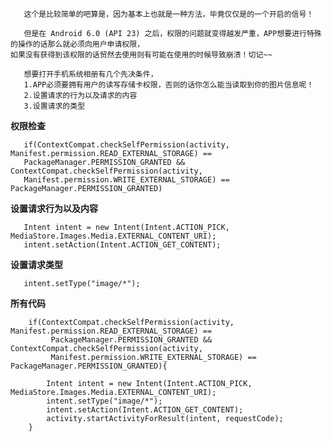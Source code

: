        这个是比较简单的吧算是，因为基本上也就是一种方法，毕竟仅仅是的一个开启的信号！

       但是在 Android 6.0 (API 23) 之后，权限的问题就变得越发严重，APP想要进行特殊的操作的话那么就必须向用户申请权限，
    如果没有获得到该权限的话贸然去使用则有可能在使用的时候导致崩溃！切记~~

       想要打开手机系统相册有几个先决条件，
       1.APP必须要拥有用户的读写存储卡权限，否则的话你怎么能当读取到你的图片信息呢！
       2.设置请求的行为以及请求的内容
       3.设置请求的类型



**权限检查**

       if(ContextCompat.checkSelfPermission(activity, Manifest.permission.READ_EXTERNAL_STORAGE) == 
       PackageManager.PERMISSION_GRANTED && ContextCompat.checkSelfPermission(activity, 
       Manifest.permission.WRITE_EXTERNAL_STORAGE) == PackageManager.PERMISSION_GRANTED)

**设置请求行为以及内容**

       Intent intent = new Intent(Intent.ACTION_PICK, MediaStore.Images.Media.EXTERNAL_CONTENT_URI);
       intent.setAction(Intent.ACTION_GET_CONTENT);


**设置请求类型**
       
       intent.setType("image/*");



**所有代码**
   
        if(ContextCompat.checkSelfPermission(activity, Manifest.permission.READ_EXTERNAL_STORAGE) == 
             PackageManager.PERMISSION_GRANTED && ContextCompat.checkSelfPermission(activity, 
             Manifest.permission.WRITE_EXTERNAL_STORAGE) == PackageManager.PERMISSION_GRANTED){

            Intent intent = new Intent(Intent.ACTION_PICK, MediaStore.Images.Media.EXTERNAL_CONTENT_URI);
            intent.setType("image/*");
            intent.setAction(Intent.ACTION_GET_CONTENT);
            activity.startActivityForResult(intent, requestCode);
        }

